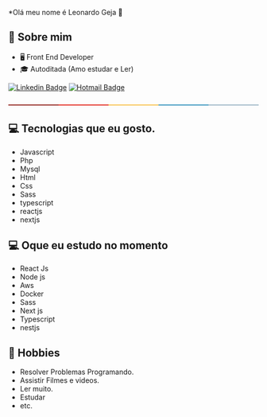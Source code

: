 <!--img width="auto" src="http://github.com/nadodev.png"-->
*Olá meu nome é Leonardo Geja 👋

## :book: Sobre mim
- 🖥 Front End Developer
- 🎓 Autoditada (Amo estudar e Ler)

[![Linkedin Badge](https://img.shields.io/badge/-leonardogeja-blue?style=flat-square&logo=Linkedin&logoColor=white&link=https://www.linkedin.com/in/leonardo-geja-000a34201)](https://www.linkedin.com/in/leonardo-geja-000a34201) [![Hotmail Badge](https://img.shields.io/badge/-nadojba@hotmail.com-c14438?style=flat-square&logo=Gmail&logoColor=white&link=mailto:nadojba@hotmail.com)](mailto:nadojba@hotmail.com) 

[![-----------------------------------------------------](https://raw.githubusercontent.com/fcsouza/fcsouza/master/.github/colored.png)](#installation)


## :computer: Tecnologias que eu gosto.
* Javascript
* Php
* Mysql
* Html
* Css
* Sass
* typescript
* reactjs
* nextjs

## :computer: Oque eu estudo no momento
* React Js
* Node js
* Aws
* Docker
* Sass
* Next js
* Typescript
* nestjs


## 📅 Hobbies
- Resolver Problemas Programando.
- Assistir Filmes e videos.
- Ler muito.
- Estudar
- etc.
